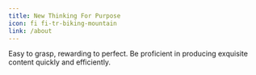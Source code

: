 ```yaml
---
title: New Thinking For Purpose
icon: fi fi-tr-biking-mountain
link: /about
---
```


Easy to grasp, rewarding to perfect. Be proficient in producing exquisite content quickly and efficiently.
